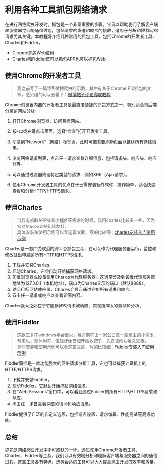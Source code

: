 # 利用各种工具抓包网络请求

在进行网络爬虫开发时，抓包是一个非常重要的步骤。它可以帮助我们了解客户端和服务器之间的通信过程，包括请求的发送和响应的接收。这对于分析和模拟网络请求尤其关键。本教程将介绍几种常用的抓包工具，包括Chrome的开发者工具、Charles和Fiddler。<br>
- Chrome抓包Web应用
- Charles和Fiddler既可以抓包APP也可以抓包Web

## 使用Chrome的开发者工具
> 我之前写了一篇博客微博爬虫的示例，其中有关于Chrome F12抓包的文章，感兴趣的可以去看下：[微博帖子评论爬取教程](https://blog.csdn.net/weixin_43252709/article/details/135431751)

Chrome浏览器内置的开发者工具是最直接便捷的抓包方式之一，特别适合前后端分离的网站分析。

1. 打开Chrome浏览器，访问目标网站。
2. 按`F12`或右键点击页面，选择“检查”打开开发者工具。
3. 切换到“Network”（网络）标签页。此时可能需要刷新页面以捕获所有网络请求。
4. 浏览网络请求列表，点击任一请求查看详细信息，包括请求头、响应头、响应体等。
5. 可以通过过滤器筛选特定类型的请求，例如XHR（Ajax请求）。

6. 使用Chrome开发者工具的优点在于无需安装额外软件，操作简单，适合快速查看和分析HTTP/HTTPS请求。

## 使用Charles
> 当我有抓取APP或者小程序等需求的时候，我用charles比较多一些，因为它对Macos支持比较友好。<br>
> 具体安装和使用示例可以看这篇文章，写的比较细：[charles安装入门使用示例](https://zhuanlan.zhihu.com/p/140942687)

Charles是一款广受欢迎的跨平台抓包工具，它可以作为代理服务器运行，监控和修改进出电脑的所有HTTP和HTTPS请求。

1. 下载并安装Charles。
2. 启动Charles，它会自动开始捕获网络请求。
3. 配置浏览器或设备使用Charles为代理服务器。这通常涉及到设置代理服务器地址为127.0.0.1（本机地址），端口为Charles显示的端口（默认8888）。
4. 访问目标网站或应用，Charles会显示通过它的所有请求和响应。
5. 双击任一请求或响应以查看详细内容。

Charles强大之处在于它能够修改请求或响应，实现更深入的测试和分析。

## 使用Fiddler
> 这款工具在windows平台很火，我之前在上一家公式做一些爬虫的小需求有用过，整体尚可，但是好像已经开始收费了，免费版的功能又受限。<br>
> 具体安装和使用示例可以看这篇文章，写的比较细：[Fiddler安装入门使用示例](https://blog.csdn.net/FourAu/article/details/136479512)

Fiddler同样是一款功能强大的网络请求分析工具，它也可以捕获计算机上的HTTP/HTTPS请求。

1. 下载并安装Fiddler。
2. 启动Fiddler，它默认开始捕获网络请求。
3. 在“Web Sessions”窗口中，可以看到通过Fiddler的所有HTTP/HTTPS请求和响应。
4. 点击任一条目查看详细的请求和响应信息。

Fiddler提供了广泛的自定义选项，包括断点设置、请求编辑、性能测试等高级功能。


## 总结

抓包是网络爬虫开发中不可或缺的一环。通过使用Chrome开发者工具、Charles、Fiddler等工具，我们可以有效地分析和理解客户端与服务器之间的通信过程。这些工具各有特点，选择合适的工具可以大大提高爬虫开发的效率和质量。
